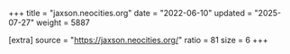 +++
title = "jaxson.neocities.org"
date = "2022-06-10"
updated = "2025-07-27"
weight = 5887

[extra]
source = "https://jaxson.neocities.org/"
ratio = 81
size = 6
+++
